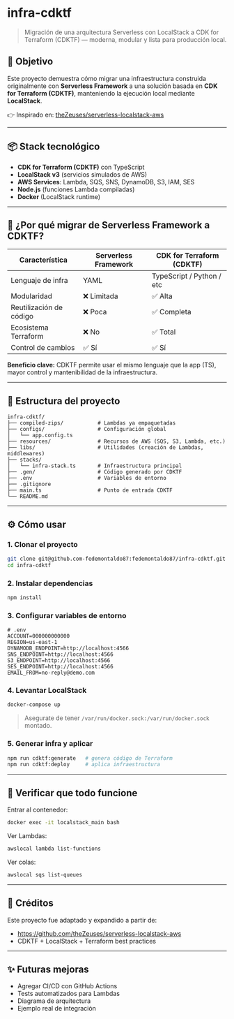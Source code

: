 # infra-cdktf

> Migración de una arquitectura Serverless con LocalStack a CDK for Terraform (CDKTF) — moderna, modular y lista para producción local.

## 🚀 Objetivo

Este proyecto demuestra cómo migrar una infraestructura construida originalmente con **Serverless Framework** a una solución basada en **CDK for Terraform (CDKTF)**, manteniendo la ejecución local mediante **LocalStack**.

👉 Inspirado en: [theZeuses/serverless-localstack-aws](https://github.com/theZeuses/serverless-localstack-aws)

---

## 📦 Stack tecnológico

- **CDK for Terraform (CDKTF)** con TypeScript
- **LocalStack v3** (servicios simulados de AWS)
- **AWS Services**: Lambda, SQS, SNS, DynamoDB, S3, IAM, SES
- **Node.js** (funciones Lambda compiladas)
- **Docker** (LocalStack runtime)

---

## 🔄 ¿Por qué migrar de Serverless Framework a CDKTF?

| Característica         | Serverless Framework | CDK for Terraform (CDKTF) |
|------------------------|----------------------|---------------------------|
| Lenguaje de infra      | YAML                 | TypeScript / Python / etc |
| Modularidad            | ❌ Limitada          | ✅ Alta                   |
| Reutilización de código| ❌ Poca              | ✅ Completa               |
| Ecosistema Terraform   | ❌ No                | ✅ Total                  |
| Control de cambios     | ✅ Sí                | ✅ Sí                     |

**Beneficio clave:** CDKTF permite usar el mismo lenguaje que la app (TS), mayor control y mantenibilidad de la infraestructura.

---

## 🧠 Estructura del proyecto

```
infra-cdktf/
├── compiled-zips/           # Lambdas ya empaquetadas
├── configs/                 # Configuración global
│   └── app.config.ts
├── resources/               # Recursos de AWS (SQS, S3, Lambda, etc.)
├── libs/                    # Utilidades (creación de Lambdas, middlewares)
├── stacks/
│   └── infra-stack.ts       # Infraestructura principal
├── .gen/                    # Código generado por CDKTF
├── .env                     # Variables de entorno
├── .gitignore
├── main.ts                  # Punto de entrada CDKTF
└── README.md
```

---

## ⚙️ Cómo usar

### 1. Clonar el proyecto

```bash
git clone git@github.com-fedemontaldo87:fedemontaldo87/infra-cdktf.git
cd infra-cdktf
```

### 2. Instalar dependencias

```bash
npm install
```

### 3. Configurar variables de entorno

```env
# .env
ACCOUNT=000000000000
REGION=us-east-1
DYNAMODB_ENDPOINT=http://localhost:4566
SNS_ENDPOINT=http://localhost:4566
S3_ENDPOINT=http://localhost:4566
SES_ENDPOINT=http://localhost:4566
EMAIL_FROM=no-reply@demo.com
```

### 4. Levantar LocalStack

```bash
docker-compose up
```

> Asegurate de tener `/var/run/docker.sock:/var/run/docker.sock` montado.

### 5. Generar infra y aplicar

```bash
npm run cdktf:generate   # genera código de Terraform
npm run cdktf:deploy     # aplica infraestructura
```

---

## 🧪 Verificar que todo funcione

Entrar al contenedor:

```bash
docker exec -it localstack_main bash
```

Ver Lambdas:

```bash
awslocal lambda list-functions
```

Ver colas:

```bash
awslocal sqs list-queues
```

---

## 📘 Créditos

Este proyecto fue adaptado y expandido a partir de:

- https://github.com/theZeuses/serverless-localstack-aws
- CDKTF + LocalStack + Terraform best practices

---

## ✨ Futuras mejoras

- Agregar CI/CD con GitHub Actions
- Tests automatizados para Lambdas
- Diagrama de arquitectura
- Ejemplo real de integración
